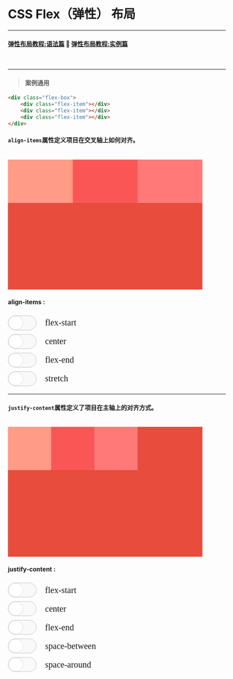 # CSS Flex（弹性） 布局

---

#### [弹性布局教程:语法篇](http://www.ruanyifeng.com/blog/2015/07/flex-grammar.html) 🔰 [弹性布局教程:实例篇](http://www.ruanyifeng.com/blog/2015/07/flex-examples.html)

<br>

---

> #### 案例通用

```html
<div class="flex-box">
    <div class="flex-item"></div>
    <div class="flex-item"></div>
    <div class="flex-item"></div>
</div>
```

#### `align-items`属性定义项目在交叉轴上如何对齐。

<br>

<div class="flex-box1">
    <div class="flex-item"></div>
    <div class="flex-item"></div>
    <div class="flex-item"></div>
</div>

<h4>align-items :</h4>

<div class="switch-box" >
    <div class="switch">
        <input type="checkbox" checked id="flex-start" style="display: none" />
        <label for="flex-start">
            <div></div>
        </label>
    </div>
    <span>flex-start</span>
</div>

<div class="switch-box" >
    <div class="switch">
        <input type="checkbox" checked id="center" style="display: none" />
        <label for="center">
            <div></div>
        </label>
    </div>
    <span>center</span>
</div>

<div class="switch-box" >
    <div class="switch">
        <input type="checkbox" checked id="flex-end" style="display: none" />
        <label for="flex-end">
            <div></div>
        </label>
    </div>
    <span>flex-end</span>
</div>

<div class="switch-box" >
    <div class="switch">
        <input type="checkbox" checked id="stretch" style="display: none" />
        <label for="stretch">
            <div></div>
        </label>
    </div>
    <span>stretch</span>
</div>

---

#### `justify-content`属性定义了项目在主轴上的对齐方式。

<br>

<div class="flex-box2">
    <div class="flex-item"></div>
    <div class="flex-item"></div>
    <div class="flex-item"></div>
</div>

<h4>justify-content :</h4>

<div class="switch-box" >
    <div class="switch">
        <input type="checkbox" checked id="flex-start2" style="display: none" />
        <label for="flex-start2">
            <div></div>
        </label>
    </div>
    <span>flex-start</span>
</div>

<div class="switch-box" >
    <div class="switch">
        <input type="checkbox" checked id="center2" style="display: none" />
        <label for="center2">
            <div></div>
        </label>
    </div>
    <span>center</span>
</div>

<div class="switch-box" >
    <div class="switch">
        <input type="checkbox" checked id="flex-end2" style="display: none" />
        <label for="flex-end2">
            <div></div>
        </label>
    </div>
    <span>flex-end</span>
</div>

<div class="switch-box" >
    <div class="switch">
        <input type="checkbox" checked id="space-between" style="display: none" />
        <label for="space-between">
            <div></div>
        </label>
    </div>
    <span>space-between</span>
</div>

<div class="switch-box" >
    <div class="switch">
        <input type="checkbox" checked id="space-around" style="display: none" />
        <label for="space-around">
            <div></div>
        </label>
    </div>
    <span>space-around</span>
</div>



<script>
const box1 = document.querySelector(".flex-box1");
const boxStyle1 = box1.style;

const box2 = document.querySelector(".flex-box2");
const boxStyle2 = box2.style;

const btn1 =  document.querySelector("#flex-start");
const btn2 =  document.querySelector("#center");
const btn3 =  document.querySelector("#flex-end");
const btn4 =  document.querySelector("#stretch");

const btn1t =  document.querySelector("#flex-start2");
const btn2t =  document.querySelector("#center2");
const btn3t =  document.querySelector("#flex-end2");
const btn4t =  document.querySelector("#space-between");
const btn5t =  document.querySelector("#space-around");

btn1.addEventListener("click", e => {
    boxStyle1.setProperty("--aligni", `${e.target.id}`);
    $(".switch-box input:not(#flex-start)").prop("checked", true);
});

btn2.addEventListener("click", e => {
    boxStyle1.setProperty("--aligni", `${e.target.id}`);
    $(".switch-box input:not(#center)").prop("checked", true);
});

btn3.addEventListener("click", e => {
    boxStyle1.setProperty("--aligni", `${e.target.id}`);
    $(".switch-box input:not(#flex-end)").prop("checked", true);
});

btn4.addEventListener("click", e => {
    boxStyle1.setProperty("--aligni", `${e.target.id}`);
    $(".switch-box input:not(#stretch)").prop("checked", true);
});

btn1t.addEventListener("click", e => {
    boxStyle2.setProperty("--justc", `flex-start`);
    $(".switch-box input:not(#flex-start2)").prop("checked", true);
});

btn2t.addEventListener("click", e => {
    boxStyle2.setProperty("--justc", `center`);
    $(".switch-box input:not(#center2)").prop("checked", true);
});

btn3t.addEventListener("click", e => {
    boxStyle2.setProperty("--justc", `flex-end`);
    $(`.switch-box input:not(#${e.target.id})`).prop("checked", true);
});

btn4t.addEventListener("click", e => {
    boxStyle2.setProperty("--justc", `${e.target.id}`);
    $(`.switch-box input:not(#${e.target.id})`).prop("checked", true);
});

btn5t.addEventListener("click", e => {
    boxStyle2.setProperty("--justc", `${e.target.id}`);
    $(`.switch-box input:not(#${e.target.id})`).prop("checked", true);
});
</script>


<style>
.flex-box1{
    width:100%;
    max-width:450px;
    height:300px;
    background-color: #e74c3c;
    display:flex;
    justify-content:var(--justc);
    align-items:var(--aligni)
}
.flex-box1>.flex-item{
    width:150px;
    height:100px;
}
.flex-box2{
    width:100%;
    max-width:450px;
    height:300px;
    background-color: #e74c3c;
    display:flex;
    justify-content:var(--justc);
    align-items:var(--aligni)
}
.flex-box2>.flex-item{
    width:100px;
    height:100px;
    background-color: #f1c40f;
}
.flex-box1>.flex-item:nth-child(1){
    background-color: #ff9b87;
}
.flex-box1>.flex-item:nth-child(2){
    background-color: #fb5656
}
.flex-box1>.flex-item:nth-child(3){
    background-color: #ff7979;
}

.flex-box2>.flex-item:nth-child(1){
    background-color: #ff9b87;
}
.flex-box2>.flex-item:nth-child(2){
    background-color: #fb5656
}
.flex-box2>.flex-item:nth-child(3){
    background-color: #ff7979;
}

/* 按钮开始 */

.switch-box{
    display:flex;
    align-items:center;
}
.switch-box>span{
    font-size:20px;
    font-family: 'Comic Sans MS', cursive;
    margin-left:10px;
    padding: 10px;
}
.switch>label {
  display: flex;
  border-radius: 99px;
  height: 32px;
  width: 64px;
  background-color: #e74c3c;
  border: 1px solid #e74c3c;
  justify-content: flex-end;
}

.switch>input[type=checkbox]:checked+label {
  background-color: #f9f9f9;
  border: 1px solid #c5c5c5;
  justify-content: flex-start;
}

.switch>label>div {
  border-radius: 9999px;
  width: 32px;
  background-color: #FFF;
  border: 1px solid rgba(0, 0, 0, .3);
}

.switch>input[type=checkbox]:checked+label>div {
  border: 1px solid rgba(156, 156, 156, 0.3);
}
/* 按钮结束 */
</style>